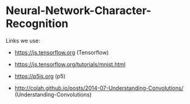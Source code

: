 # Neural-Network-Character-Recognition

Links we use:
- https://js.tensorflow.org (Tensorflow)
- https://js.tensorflow.org/tutorials/mnist.html

- https://p5js.org (p5)

- http://colah.github.io/posts/2014-07-Understanding-Convolutions/ (Understanding-Convolutions)